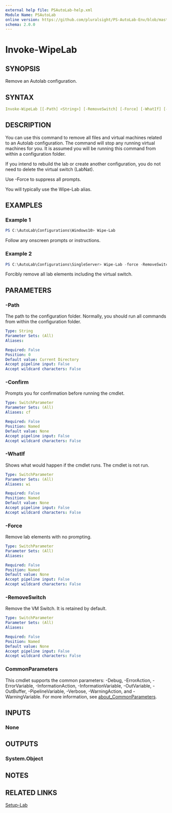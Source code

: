 ```yaml
---
external help file: PSAutoLab-help.xml
Module Name: PSAutoLab
online version: https://github.com/pluralsight/PS-AutoLab-Env/blob/master/docs/Invoke-WipeLab.md
schema: 2.0.0
---
```


# Invoke-WipeLab

## SYNOPSIS

Remove an Autolab configuration.

## SYNTAX

```yaml
Invoke-WipeLab [[-Path] <String>] [-RemoveSwitch] [-Force] [-WhatIf] [-Confirm] [<CommonParameters>]
```

## DESCRIPTION

You can use this command to remove all files and virtual machines related to an Autolab configuration. The command will stop any running virtual machines for you. It is assumed you will be running this command from within a configuration folder.

If you intend to rebuild the lab or create another configuration, you do not need to delete the virtual switch (LabNat).

Use -Force to suppress all prompts.

You will typically use the Wipe-Lab alias.

## EXAMPLES

### Example 1

```powershell
PS C:\AutoLab\Configurations\Windows10> Wipe-Lab
```

Follow any onscreen prompts or instructions.

### Example 2

```powershell
PS C:\AutoLab\Configurations\SingleServer> Wipe-Lab -force -RemoveSwitch
```

Forcibly remove all lab elements including the virtual switch.

## PARAMETERS

### -Path

The path to the configuration folder. Normally, you should run all commands from within the configuration folder.

```yaml
Type: String
Parameter Sets: (All)
Aliases:

Required: False
Position: 0
Default value: Current Directory
Accept pipeline input: False
Accept wildcard characters: False
```

### -Confirm

Prompts you for confirmation before running the cmdlet.

```yaml
Type: SwitchParameter
Parameter Sets: (All)
Aliases: cf

Required: False
Position: Named
Default value: None
Accept pipeline input: False
Accept wildcard characters: False
```

### -WhatIf

Shows what would happen if the cmdlet runs. The cmdlet is not run.

```yaml
Type: SwitchParameter
Parameter Sets: (All)
Aliases: wi

Required: False
Position: Named
Default value: None
Accept pipeline input: False
Accept wildcard characters: False
```

### -Force

Remove lab elements with no prompting.

```yaml
Type: SwitchParameter
Parameter Sets: (All)
Aliases:

Required: False
Position: Named
Default value: None
Accept pipeline input: False
Accept wildcard characters: False
```

### -RemoveSwitch

Remove the VM Switch. It is retained by default.

```yaml
Type: SwitchParameter
Parameter Sets: (All)
Aliases:

Required: False
Position: Named
Default value: None
Accept pipeline input: False
Accept wildcard characters: False
```

### CommonParameters

This cmdlet supports the common parameters: -Debug, -ErrorAction, -ErrorVariable, -InformationAction, -InformationVariable, -OutVariable, -OutBuffer, -PipelineVariable, -Verbose, -WarningAction, and -WarningVariable. For more information, see [about_CommonParameters](http://go.microsoft.com/fwlink/?LinkID=113216).

## INPUTS

### None

## OUTPUTS

### System.Object

## NOTES

## RELATED LINKS

[Setup-Lab](Invoke-SetupLab.md)
